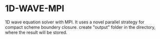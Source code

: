 # 1D-WAVE-MPI
1D wave equation solver with MPI. It uses a novel parallel strategy for compact scheme boundery closure.
create "output" folder in the directory, where the result will be stored.
